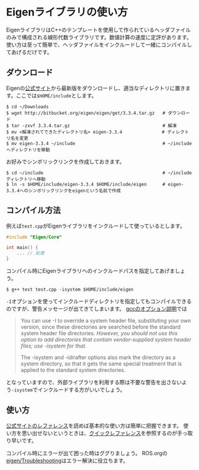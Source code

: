 <!--
title:   Eigenライブラリの使い方
tags:    C++,Eigen,STL
id:      5a11ec555f11d1829812
private: false
-->
# Eigenライブラリの使い方

EigenライブラリはC++のテンプレートを使用して作られているヘッダファイルのみで構成される線形代数ライブラリです。数値計算の速度に定評があります。
使い方は至って簡単で、ヘッダファイルをインクルードして一緒にコンパイルしてあげるだけです。

## ダウンロード

Eigenの[公式サイト](http://eigen.tuxfamily.org/index.php?title=Main_Page)から最新版をダウンロードし、適当なディレクトリに置きます。ここでは`$HOME/include`とします。

````
$ cd ~/Downloads
$ wget http://bitbucket.org/eigen/eigen/get/3.3.4.tar.gz   # ダウンロード
$ tar -zxvf 3.3.4.tar.gz                                   # 解凍
$ mv <解凍されてできたディレクトリ名> eigen-3.3.4               # ディレクトリ名を変更
$ mv eigen-3.3.4 ~/include                                 # ~/includeへディレクトリを移動
````
お好みでシンボリックリンクを作成しておきます。

````
$ cd ~/include                                             # ~/includeディレクトリへ移動
$ ln -s $HOME/include/eigen-3.3.4 $HOME/include/eigen      # eigen-3.3.4へのシンボリックリンクをeigenという名前で作成
````

## コンパイル方法

例えば`test.cpp`がEigenライブラリをインクルードして使っているとします。

````cpp:test.cpp
#include "Eigen/Core"

int main() {
    ... // 処理
}
````

コンパイル時にEigenライブラリへのインクルードパスを指定してあげましょう。


````
$ g++ test test.cpp -isystem $HOME/include/eigen
````

`-I`オプションを使ってインクルードディレクトリを指定してもコンパイルできるのですが、警告メッセージが出てきてしまいます。
[gccのオプション説明](https://gcc.gnu.org/onlinedocs/gcc/Directory-Options.html)では
> You can use -I to override a system header file, substituting your own version, since these directories are searched before the standard system header file directories. *However, you should not use this option to add directories that contain vendor-supplied system header files; use -isystem for that.*
>
>The -isystem and -idirafter options also mark the directory as a system directory, so that it gets the same special treatment that is applied to the standard system directories.

となっていますので、外部ライブラリを利用する際は不要な警告を出さないよう`-isystem`でインクルードする方がいいでしょう。


## 使い方

[公式サイトのレファレンス](http://eigen.tuxfamily.org/dox/)を読めば基本的な使い方は簡単に把握できます。
使い方を思い出せないというときは、[クイックレファレンス](https://eigen.tuxfamily.org/dox/group__QuickRefPage.html)を参照するのが手っ取り早いです。

コンパイル時にエラーが出て困った時はググりましょう。
ROS.orgの[eigen/Troubleshooting](http://wiki.ros.org/eigen/Troubleshooting)はエラー解決に役立ちます。